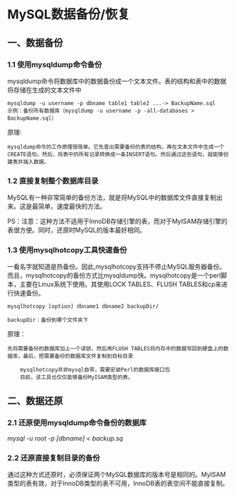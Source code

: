 # MySQL数据备份/恢复

## 一、数据备份

### 1.1 使用mysqldump命令备份

mysqldump命令将数据库中的数据备份成一个文本文件。表的结构和表中的数据将存储在生成的文本文件中

```
mysqldump -u username -p dbname table1 table2 ...-> BackupName.sql
示例：备份所有数据库（mysqldump -u username -p -all-databases > BackupName.sql）
```

原理:

```
mysqldump命令的工作原理很简单。它先查出需要备份的表的结构，再在文本文件中生成一个CREATE语句。然后，将表中的所有记录转换成一条INSERT语句。然后通过这些语句，就能够创建表并插入数据。
```

### 1.2 直接复制整个数据库目录

MySQL有一种非常简单的备份方法，就是将MySQL中的数据库文件直接复制出来。这是最简单，速度最快的方法。

PS：注意：这种方法不适用于InnoDB存储引擎的表，而对于MyISAM存储引擎的表很方便。同时，还原时MySQL的版本最好相同。

### 1.3 使用mysqlhotcopy工具快速备份

一看名字就知道是热备份。因此,mysqlhotcopy支持不停止MySQL服务器备份。而且，mysqlhotcopy的备份方式比mysqldump快。mysqlhotcopy是一个perl脚本，主要在Linux系统下使用。其使用LOCK TABLES、FLUSH TABLES和cp来进行快速备份。

```
mysqlhotcopy [option] dbname1 dbname2 backupDir/

backupDir：备份到哪个文件夹下
```

原理：

```
先将需要备份的数据库加上一个读锁，然后用FLUSH TABLES将内存中的数据写回到硬盘上的数据库，最后，把需要备份的数据库文件复制到目标目录

	mysqlhotcopy并非mysql自带，需要安装Perl的数据库接口包
	目前，该工具也仅仅能够备份MyISAM类型的表。
```

## 二、数据还原

### 2.1 还原使用mysqldump命令备份的数据库

*mysql -u root -p [dbname] < backup.sq*

### 2.2 还原直接复制目录的备份

通过这种方式还原时，必须保证两个MySQL数据库的版本号是相同的。MyISAM类型的表有效，对于InnoDB类型的表不可用，InnoDB表的表空间不能直接复制。
